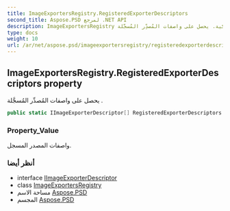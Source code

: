 ```yaml
---
title: ImageExportersRegistry.RegisteredExporterDescriptors
second_title: Aspose.PSD لمرجع .NET API
description: ImageExportersRegistry ملكية. يحصل على واصفات المُصدِّر المُسجَّلة .
type: docs
weight: 10
url: /ar/net/aspose.psd/imageexportersregistry/registeredexporterdescriptors/
---
```

## ImageExportersRegistry.RegisteredExporterDescriptors property

يحصل على واصفات المُصدِّر المُسجَّلة .

```csharp
public static IImageExporterDescriptor[] RegisteredExporterDescriptors { get; }
```

### Property_Value

واصفات المصدر المسجل.

### أنظر أيضا

* interface [IImageExporterDescriptor](../../iimageexporterdescriptor/)
* class [ImageExportersRegistry](../)
* مساحة الاسم [Aspose.PSD](../../imageexportersregistry/)
* المجسم [Aspose.PSD](../../../)


